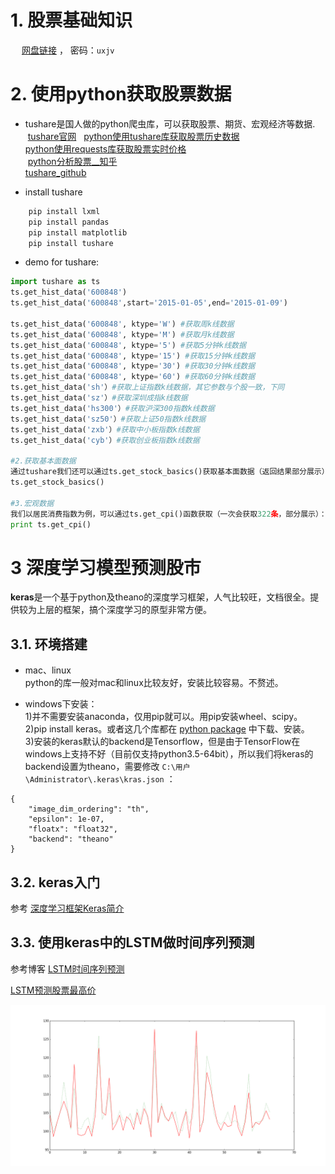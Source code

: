 
# 1. 股票基础知识

&emsp; [网盘链接](http://pan.baidu.com/s/1nv7asPV) ， 密码：`uxjv`

# 2. 使用python获取股票数据

+ tushare是国人做的python爬虫库，可以获取股票、期货、宏观经济等数据.  
  [tushare官网](http://tushare.waditu.com/)  
  [python使用tushare库获取股票历史数据](https://zhuanlan.zhihu.com/p/23154693)  
  [python使用requests库获取股票实时价格](https://zhuanlan.zhihu.com/p/24446580)  
  [python分析股票__知乎](https://www.zhihu.com/question/52887249)  
  [tushare_github](https://github.com/waditu/tushare)  

+ install tushare  
```python
    pip install lxml
    pip install pandas
    pip install matplotlib
    pip install tushare
```

+ demo for tushare:  
```python
import tushare as ts
ts.get_hist_data('600848')
ts.get_hist_data('600848',start='2015-01-05',end='2015-01-09')

ts.get_hist_data('600848', ktype='W') #获取周k线数据
ts.get_hist_data('600848', ktype='M') #获取月k线数据
ts.get_hist_data('600848', ktype='5') #获取5分钟k线数据
ts.get_hist_data('600848', ktype='15') #获取15分钟k线数据
ts.get_hist_data('600848', ktype='30') #获取30分钟k线数据
ts.get_hist_data('600848', ktype='60') #获取60分钟k线数据
ts.get_hist_data('sh'）#获取上证指数k线数据，其它参数与个股一致，下同
ts.get_hist_data('sz'）#获取深圳成指k线数据
ts.get_hist_data('hs300'）#获取沪深300指数k线数据
ts.get_hist_data('sz50'）#获取上证50指数k线数据
ts.get_hist_data('zxb'）#获取中小板指数k线数据
ts.get_hist_data('cyb'）#获取创业板指数k线数据

#2.获取基本面数据
通过tushare我们还可以通过ts.get_stock_basics()获取基本面数据（返回结果部分展示）：
ts.get_stock_basics()

#3.宏观数据
我们以居民消费指数为例，可以通过ts.get_cpi()函数获取（一次会获取322条，部分展示）：
print ts.get_cpi()
```





# 3 深度学习模型预测股市  
**keras**是一个基于python及theano的深度学习框架，人气比较旺，文档很全。提供较为上层的框架，搞个深度学习的原型非常方便。

## 3.1. 环境搭建

+ mac、linux  
  python的库一般对mac和linux比较友好，安装比较容易。不赘述。

+ windows下安装：  
  1)并不需要安装anaconda，仅用pip就可以。用pip安装wheel、scipy。  
  2)pip install keras。或者这几个库都在 [python package](http://www.lfd.uci.edu/~gohlke/pythonlibs/#ndimage) 中下载、安装。  
  3)安装的keras默认的backend是Tensorflow，但是由于TensorFlow在windows上支持不好（目前仅支持python3.5-64bit），所以我们将keras的backend设置为theano，需要修改 ` C:\用户\Administrator\.keras\kras.json ` ：  

```
{
    "image_dim_ordering": "th", 
    "epsilon": 1e-07, 
    "floatx": "float32", 
    "backend": "theano"
}
```



## 3.2. keras入门

参考  [深度学习框架Keras简介](http://www.open-open.com/lib/view/open1430982565991.html)


## 3.3. 使用keras中的LSTM做时间序列预测

参考博客 [LSTM时间序列预测](http://www.jianshu.com/p/fbd6d3c1dc21)

[LSTM预测股票最高价](http://blog.csdn.net/mylove0414/article/details/56969181)

![LSTM预测CPI](images/dm_stock_lstm_cpi.png)


